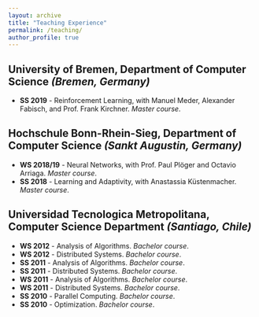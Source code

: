 ```yaml
---
layout: archive
title: "Teaching Experience"
permalink: /teaching/
author_profile: true
---
```


## University of Bremen, Department of Computer Science _(Bremen, Germany)_

- **SS 2019** - Reinforcement Learning, with Manuel Meder, Alexander Fabisch, and Prof. Frank Kirchner. _Master course_.

## Hochschule Bonn-Rhein-Sieg, Department of Computer Science _(Sankt Augustin, Germany)_

- **WS 2018/19** - Neural Networks, with Prof. Paul Plöger and Octavio Arriaga. _Master course_.
- **SS 2018** - Learning and Adaptivity, with Anastassia Küstenmacher. _Master course_.

## Universidad Tecnologica Metropolitana, Computer Science Department _(Santiago, Chile)_

- **WS 2012** - Analysis of Algorithms. _Bachelor course_.
- **WS 2012** - Distributed Systems. _Bachelor course_.
- **SS 2011** - Analysis of Algorithms. _Bachelor course_.
- **SS 2011** - Distributed Systems. _Bachelor course_.
- **WS 2011** - Analysis of Algorithms. _Bachelor course_.
- **WS 2011** - Distributed Systems. _Bachelor course_.
- **SS 2010** - Parallel Computing. _Bachelor course_.
- **SS 2010** - Optimization. _Bachelor course_.
